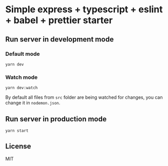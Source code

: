 # Simple express + typescript + eslint + babel + prettier starter

## Run server in development mode

### Default mode

```
yarn dev
```

### Watch mode

```
yarn dev:watch
```

By default all files from `src` folder are being watched for changes, you can change it in `nodemon.json`.

## Run server in production mode

```
yarn start
```

## License

MIT
